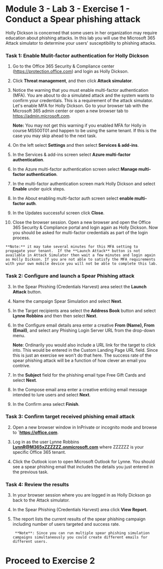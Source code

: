 # Module 3 - Lab 3 - Exercise 1 - Conduct a Spear phishing attack


Holly Dickson is concerned that some users in her organization may require education about phishing attacks.  In this lab you will use the Microsoft 365 Attack simulator to determine your users' susceptibility to phishing attacks.


### Task 1: Enable Mulit-factor authentication for Holly Dickson

1.  Go to the Office 365 Security & Compliance center (https://protection.office.com) and login as Holly Dickson.

2.  Click **Threat management**, and then click **Attack simulator**.

3.  Notice the warning that you must enable multi-factor authentication (MFA).  You are about to do a simulated attack and the system wants to confirm your credentials. This is a requirement of the attack simulator. Let's enable MFA for Holly Dickson. Go to your browser tab with the Microsoft 365 admin center or open a new browser tab to https://admin.microsoft.com.

	**Note:** You may not get this warning if you enabled MFA for Holly in course MS500T01 and happen to be using the same tenant.  If this is the case you may skip ahead to the next task.

4.  On the left select **Settings** and then select **Services & add-ins**.

5.  In the Services & add-ins screen select **Azure multi-factor authentication**.

6.  In the Azure multi-factor authentication screen select **Manage multi-factor authentication**.

7.  In the multi-factor authentication screen mark Holly Dickson and select **Enable** under quick steps.

8.  In the About enabling multi-factor auth screen select **enable multi-factor auth**.

9.  In the Updates successful screen click **Close**.

10.  Close the browser session.  Open a new browser and open the Office 365 Security & Compliance portal and login again as Holly Dickson.  Now you should be asked for multi-factor credentials as part of the login process.

	**Note:** it may take several minutes for this MFA setting to propagate your tenant.  If the **Launch Attack** button is not available in Attack Simulator then wait a few minutes and login again as Holly Dickson. If you are not able to satisfy the MFA requirements with your own mobile device you will not be able to complete this lab.

### Task 2: Configure and launch a Spear Phishing attack
3.  In the Spear Phishing (Credentials Harvest) area select the **Launch Attack** button.

4.  Name the campaign Spear Simulation and select **Next**.

5.  In the Target recipients area select the **Address Book** button and select **Lynne Robbins** and then then select  **Next**.

6.  In the Configure email details area enter a creative **From (Name), From (Email)**, and select any Phishing Login Server URL from the drop-down menu.

      **Note**: Ordinarily you would also include a URL link for the target to click into.  This would be entered in the Custom Landing Page URL field.  Since this is just an exercise we won't do that here.  The success rate of the spear phishing attack will be a function of how clever an email you contrive. 

7.  In the **Subject** field for the phishing email type Free Gift Cards and select **Next**.

8.  In the Compose email area enter a creative enticing email message intended to lure users and select **Next**.

9.  In the Confirm area select **Finish**.


### Task 3: Confirm target received phishing email attack

2.  Open a new browser window in InPrivate or incognito mode and browse to **`https://office.com**.
 
3.  Log in as the user Lynne Robbins **LynnR@M365xZZZZZZ.onmicrosoft.com** where ZZZZZZ is your specific Office 365 tenant.

4.  Click the Outlook icon to open Microsoft Outlook for Lynne. You should see a spear phishing email that includes the details you just entered in the previous task.


### Task 4: Review the results

3. In your browser session where you are logged in as Holly Dickson go back to the Attack simulator.

4. In the Spear Phishing (Credentials Harvest) area click **View Report**.

5. The report lists the current results of the spear phishing campaign including number of users targeted and success rate.  
    
		**Note**: Since you can run multiple spear phishing simulation campaigns simultaneously you could create different emails for different users.

# Proceed to Exercise 2
